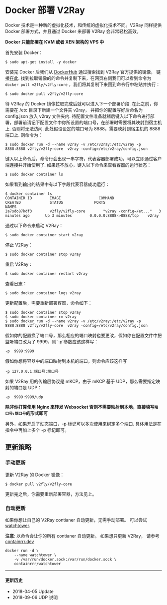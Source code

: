 # Docker 部署 V2Ray

Docker 技术是一种新的虚拟化技术，和传统的虚拟化技术不同。V2Ray 同样提供 Docker 部署方式，并且通过 Docker 来部署 V2Ray 会非常轻松高效。

**Docker 只能部署在 KVM 或者 XEN 架构的 VPS 中**

首先安装 Docker：

```plain
$ sudo apt-get install -y docker
```

安装完 Docker 后我们从 [DockerHub](https://hub.docker.com/) 通过搜索找到 V2Ray 官方提供的镜像， 链接[在此](https://hub.docker.com/r/v2fly/v2fly-core). 找到拉取镜像的的命令并复制下来，在网页右侧我们可以看到命令为 `docker pull v2fly/v2fly-core` ，我们将其复制下来回到命令行中粘贴并执行：

```plain
$ sudo docker pull v2fly/v2fly-core
```

待 V2Ray 的 Docker 镜像拉取完成后就可以进入下一个部署阶段. 在此之前，你需要在 /etc 目录下新建一个文件夹 v2ray， 并把你的配置写好后命名为 config.json 放入 v2ray 文件夹内. 待配置文件准备就绪后键入以下命令进行部署，部署前请记下配置文件中你所设置的端口号，在部署时需要将其映射到宿主机上. 否则将无法访问. 此处假设设定的端口号为 8888，需要映射到宿主机的 8888 端口上. 则命令为：

```plain
$ sudo docker run -d --name v2ray -v /etc/v2ray:/etc/v2ray -p 8888:8888 v2fly/v2fly-core  v2ray -config=/etc/v2ray/config.json
```

键入以上命令后，命令行会出现一串字符，代表容器部署成功，可以立即通过客户端连接并开始使用了. 如果还不放心，键入以下命令来查看容器的运行状态：

```plain
$ sudo docker container ls
```

如果看到输出的结果中有以下字段代表容器成功运行：

```plain
$ docker container ls
CONTAINER ID        IMAGE                 COMMAND                  CREATED             STATUS              PORTS                     NAMES
2a7sdo87kdf3        v2fly/v2fly-core        "v2ray -config=/et..."   3 minutes ago       Up 3 minutes        0.0.0.0:8888->8888/tcp    v2ray
```

通过以下命令来启动 V2Ray：

```plain
$ sudo docker container start v2ray
```

停止 V2Ray：

```plain
$ sudo docker container stop v2ray
```

重启 V2Ray：

```plain
$ sudo docker container restart v2ray
```

查看日志：
```plain
$ sudo docker container logs v2ray
```

更新配置后，需要重新部署容器，命令如下：

```plain
$ sudo docker container stop v2ray
$ sudo docker container rm v2ray
$ sudo docker run -d --name v2ray -v /etc/v2ray:/etc/v2ray -p 8888:8888 v2fly/v2fly-core  v2ray -config=/etc/v2ray/config.json
```

假如你的配置换了端口号，那么相应的端口映射也要更改，假如你在配置文件中把监听端口改为了 9999，则'-p'参数应该这样写：
```plain
-p  9999:9999
```

假如你想将容器中的端口映射到本机的端口，则命令应该这样写

```plain
-p 127.0.0.1:端口号:端口号
```

如果 V2Ray 用的传输层协议是 mKCP，由于 mKCP 基于 UDP，那么需要指定映射的端口是 UDP：

```
-p  9999:9999/udp
```

**除非你打算使用 Nginx 来转发 Websocket 否则不需要映射到本地，直接填写`端口号:端口号`的形式即可**

另外，如果开启了动态端口，-p 标记可以多次使用来绑定多个端口. 具体用法是在指令中再加上多个 -p 标记即可。

## 更新策略

### 手动更新

更新 V2Ray 的 Docker 镜像：
```
$ docker pull v2fly/v2fly-core
```
更新完之后，你需要重新部署容器，方法见上。

### 自动更新

如果你想让自己的 V2Ray contianer 自动更新，无需手动部署。 可以尝试 [watchtower](https://github.com/containrrr/watchtower).

**注意**: 以命令会让你的所有 contianer 自动更新。 如果想只更新 V2Ray， 请参考 [containrrr.dev](https://containrrr.dev/watchtower/arguments/)
```
docker run -d \
    --name watchtower \
    -v /var/run/docker.sock:/var/run/docker.sock \
    containrrr/watchtower
```

-------

#### 更新历史

* 2018-04-05 Update
* 2018-09-06 UDP 说明
